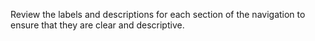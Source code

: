 Review the labels and descriptions for each section of the navigation to ensure that they are clear and descriptive.
